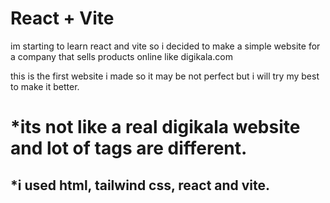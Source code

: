 # React + Vite

im starting to learn react and vite so i decided to make a simple website for a company that sells products online like digikala.com

this is the first website i made so it may be not perfect but i will try my best to make it better.

<h1>*its not like a real digikala website and lot of tags are different.

<h2>*i used html, tailwind css, react and vite.
